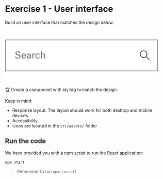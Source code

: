 # Exercise 1 - User interface

Build an user interface that matches the design below.

![Exercise 1](./images/exercise1.svg)

:trophy: Create a component with styling to match the design.

Keep in mind:

- Response layout. The layout should work for both desktop and mobile devices.
- Accessibility
- Icons are located in the `src/assets/` folder

## Run the code

We have provided you with a npm script to run the React application:

```
npm start
```

> Remember to run `npm install`

